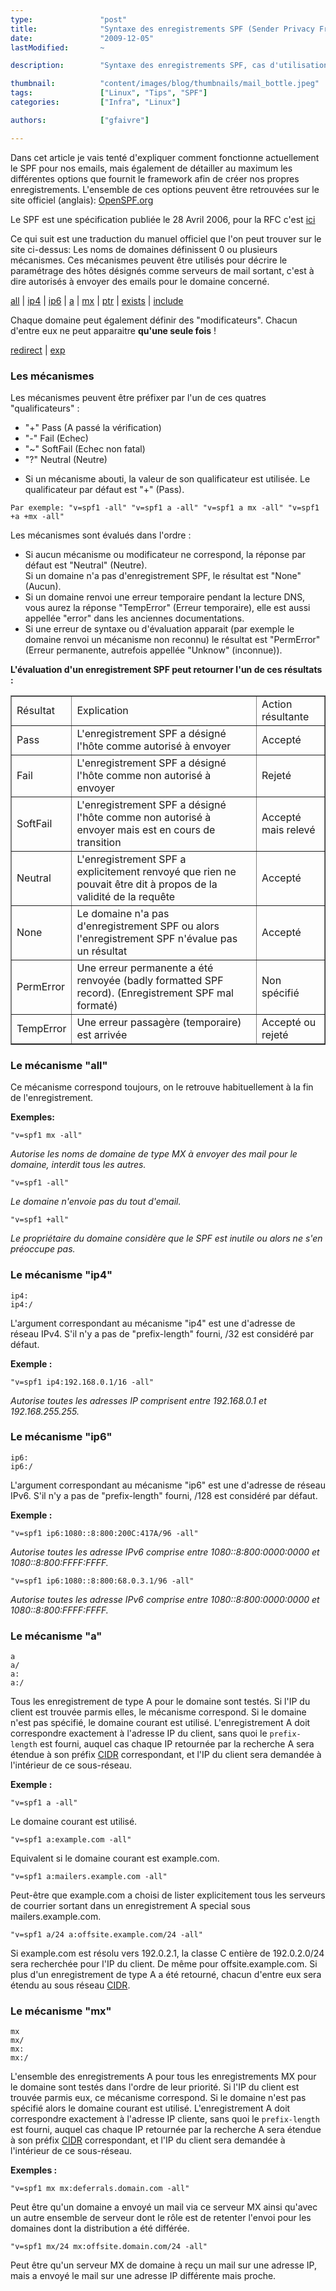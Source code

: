 ```yaml
---
type:               "post"
title:              "Syntaxe des enregistrements SPF (Sender Privacy Framework)"
date:               "2009-12-05"
lastModified:       ~

description:        "Syntaxe des enregistrements SPF, cas d'utilisation et options de configuration."

thumbnail:          "content/images/blog/thumbnails/mail_bottle.jpeg"
tags:               ["Linux", "Tips", "SPF"]
categories:         ["Infra", "Linux"]

authors:            ["gfaivre"]

---
```


Dans cet article je vais tenté d'expliquer comment fonctionne actuellement le SPF pour nos emails, mais également de détailler au maximum les différentes options que fournit le framework afin de créer nos propres enregistrements. L'ensemble de ces options peuvent être retrouvées sur le site officiel (anglais): <a href="http://www.openspf.org/SPF_Record_Syntax" title="OpenSPF">OpenSPF.org</a>

Le SPF est une spécification publiée le 28 Avril 2006, pour la RFC c'est <a href="http://www.openspf.org/RFC_4408" title="RFC_4408">ici</a>

Ce qui suit est une traduction du manuel officiel que l'on peut trouver sur le site ci-dessus: Les noms de domaines définissent 0 ou plusieurs mécanismes. Ces mécanismes peuvent être utilisés pour décrire le paramétrage des hôtes désignés comme serveurs de mail sortant, c'est à dire autorisés à envoyer des emails pour le domaine concerné.


<a href="http://www.openspf.org/SPF_Record_Syntax#all">all</a> | <a href="http://www.openspf.org/SPF_Record_Syntax#ip4">ip4</a> | <a href="http://www.openspf.org/SPF_Record_Syntax#ip6">ip6</a> | <a href="http://www.openspf.org/SPF_Record_Syntax#a">a</a> | <a href="http://www.openspf.org/SPF_Record_Syntax#mx">mx</a> | <a href="http://www.openspf.org/SPF_Record_Syntax#ptr">ptr</a> | <a href="http://www.openspf.org/SPF_Record_Syntax#exists">exists</a> | <a href="http://www.openspf.org/SPF_Record_Syntax#include">include</a>


Chaque domaine peut également définir des "modificateurs". Chacun d'entre eux ne peut apparaitre **qu'une seule fois** !

<a href="http://www.openspf.org/SPF_Record_Syntax#redirect">redirect</a> | <a href="http://www.openspf.org/SPF_Record_Syntax#exp">exp</a>

### Les mécanismes

Les mécanismes peuvent être préfixer par l'un de ces quatres "qualificateurs" :

- "+" Pass (A passé la vérification)
- "-" Fail (Echec)
- "~" SoftFail (Echec non fatal)
- "?" Neutral (Neutre)

* Si un mécanisme abouti, la valeur de son qualificateur est utilisée. Le qualificateur par défaut est "+" (Pass).

```
Par exemple: "v=spf1 -all" "v=spf1 a -all" "v=spf1 a mx -all" "v=spf1 +a +mx -all"
```

Les mécanismes sont évalués dans l'ordre :

- Si aucun mécanisme ou modificateur ne correspond, la réponse par défaut est "Neutral" (Neutre). <br /> Si un domaine n'a pas d'enregistrement SPF, le résultat est "None" (Aucun).
- Si un domaine renvoi une erreur temporaire pendant la lecture DNS, vous aurez la réponse "TempError" (Erreur temporaire), elle est aussi appellée "error" dans les anciennes documentations.
- Si une erreur de syntaxe ou d'évaluation apparait (par exemple le domaine renvoi un mécanisme non reconnu) le résultat est "PermError" (Erreur permanente, autrefois appellée "Unknow" (inconnue)).

**L'évaluation d'un enregistrement SPF peut retourner l'un de ces résultats :**

<table width="100%" border="1" align="center">
  <tr>
    <td>Résultat</td>
    <td>Explication</td>
    <td>Action résultante</td>
  </tr>
  <tr>
    <td>Pass</td>
    <td>L'enregistrement SPF a désigné l'hôte comme autorisé à envoyer</td>
    <td>Accepté</td>
 </tr>
  <tr>
    <td>Fail</td>
    <td>L'enregistrement SPF a désigné l'hôte comme non autorisé à envoyer</td>
    <td>Rejeté</td>
 </tr>
  <tr>
    <td>SoftFail</td>
    <td>L'enregistrement SPF a désigné l'hôte comme non autorisé à envoyer mais est en cours de transition</td>
    <td>Accepté mais relevé</td>
 </tr>
  <tr>
    <td>Neutral</td>
    <td>L'enregistrement SPF a explicitement renvoyé que rien ne pouvait être dit à propos de la validité de la requête</td>
    <td>Accepté</td>
 </tr>
  <tr>
    <td>None</td>
    <td>Le domaine n'a pas d'enregistrement SPF ou alors l'enregistrement SPF n'évalue pas un résultat</td>
    <td>Accepté</td>
 </tr>
  <tr>
    <td>PermError</td>
    <td>Une erreur permanente a été renvoyée (badly formatted SPF record). (Enregistrement SPF mal formaté)</td>
    <td>Non spécifié</td>
 </tr>
  <tr>
    <td>TempError</td>
    <td>Une erreur passagère (temporaire) est arrivée</td>
    <td>Accepté ou rejeté</td>
  </tr>
</table>

### Le mécanisme "all"

Ce mécanisme correspond toujours, on le retrouve habituellement à la fin de l'enregistrement.

**Exemples:**

```
"v=spf1 mx -all"
```
*Autorise les noms de domaine de type MX à envoyer des mail pour le domaine, interdit tous les autres.*

```
"v=spf1 -all"
```

*Le domaine n'envoie pas du tout d'email.*

```
"v=spf1 +all"
```

*Le propriétaire du domaine considère que le SPF est inutile ou alors ne s'en préoccupe pas.*

### Le mécanisme "ip4"

```
ip4:
ip4:/
```

L'argument correspondant au mécanisme "ip4" est une d'adresse de réseau IPv4. S'il n'y a pas de "prefix-length" fourni, /32 est considéré par défaut.

**Exemple :**

```
"v=spf1 ip4:192.168.0.1/16 -all"
```
*Autorise toutes les adresses IP comprisent entre 192.168.0.1 et 192.168.255.255.*

### Le mécanisme "ip6"

```
ip6:
ip6:/
```

L'argument correspondant au mécanisme "ip6" est une d'adresse de réseau IPv6. S'il n'y a pas de "prefix-length" fourni, /128 est considéré par défaut.

**Exemple :**

```
"v=spf1 ip6:1080::8:800:200C:417A/96 -all"
```

*Autorise toutes les adresse IPv6 comprise entre 1080::8:800:0000:0000 et 1080::8:800:FFFF:FFFF.*

```
"v=spf1 ip6:1080::8:800:68.0.3.1/96 -all"
```
*Autorise toutes les adresse IPv6 comprise entre 1080::8:800:0000:0000 et 1080::8:800:FFFF:FFFF.*

### Le mécanisme "a"

```
a
a/
a:
a:/
```

Tous les enregistrement de type A pour le domaine sont testés. Si l'IP du client est trouvée parmis elles, le mécanisme correspond. Si le domaine n'est pas spécifié, le domaine courant est utilisé. L'enregistrement A doit correspondre exactement à l'adresse IP du client, sans quoi le `prefix-length` est fourni, auquel cas chaque IP retournée par la recherche A sera étendue à son préfix <a href="http://en.wikipedia.org/wiki/Classless_Inter-Domain_Routing" title="CIDR">CIDR</a> correspondant, et l'IP du client sera demandée à l'intérieur de ce sous-réseau.

**Exemple :**
```
"v=spf1 a -all"
```
Le domaine courant est utilisé.
```
"v=spf1 a:example.com -all"
```
Equivalent si le domaine courant est example.com.
```
"v=spf1 a:mailers.example.com -all"
```

Peut-être que example.com a choisi de lister explicitement tous les serveurs de courrier sortant dans un enregistrement A special sous mailers.example.com.

```
"v=spf1 a/24 a:offsite.example.com/24 -all"
```

Si example.com est résolu vers 192.0.2.1, la classe C entière de 192.0.2.0/24 sera recherchée pour l'IP du client. De même pour offsite.example.com. Si plus d'un enregistrement de type A a été retourné, chacun d'entre eux sera étendu au sous réseau <a href="http://en.wikipedia.org/wiki/Classless_Inter-Domain_Routing" title="CIDR">CIDR</a>.

### Le mécanisme "mx"

```
mx
mx/
mx:
mx:/
```

L'ensemble des enregistrements A pour tous les enregistrements MX pour le domaine sont testés dans l'ordre de leur priorité. Si l'IP du client est trouvée parmis eux, ce mécanisme correspond. Si le domaine n'est pas spécifié alors le domaine courant est utilisé. L'enregistrement A doit correspondre exactement à l'adresse IP cliente, sans quoi le `prefix-length` est fourni, auquel cas chaque IP retournée par la recherche A sera étendue à son préfix <a href="http://en.wikipedia.org/wiki/Classless_Inter-Domain_Routing" title="CIDR">CIDR</a> correspondant, et l'IP du client sera demandée à l'intérieur de ce sous-réseau.

**Exemples :**

```
"v=spf1 mx mx:deferrals.domain.com -all"
```

Peut être qu'un domaine a envoyé un mail via ce serveur MX ainsi qu'avec un autre ensemble de serveur dont le rôle est de retenter l'envoi pour les domaines dont la distribution a été différée.

```
"v=spf1 mx/24 mx:offsite.domain.com/24 -all"
```

Peut être qu'un serveur MX de domaine à reçu un mail sur une adresse IP, mais a envoyé le mail sur une adresse IP différente mais proche.
